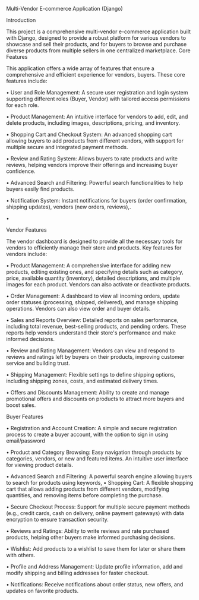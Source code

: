 Multi-Vendor E-commerce Application (Django)

Introduction

This project is a comprehensive multi-vendor e-commerce application built with Django, designed to provide a robust platform for various vendors to showcase and sell their products, and for buyers to browse and purchase diverse products from multiple sellers in one centralized marketplace. 
Core Features

This application offers a wide array of features that ensure a comprehensive and efficient experience for vendors, buyers. These core features include:

•
User and Role Management: A secure user registration and login system supporting different roles (Buyer, Vendor) with tailored access permissions for each role.

•
Product Management: An intuitive interface for vendors to add, edit, and delete products, including images, descriptions, pricing, and inventory.

•
Shopping Cart and Checkout System: An advanced shopping cart allowing buyers to add products from different vendors, with support for multiple secure and integrated payment methods.


•
Review and Rating System: Allows buyers to rate products and write reviews, helping vendors improve their offerings and increasing buyer confidence.

•
Advanced Search and Filtering: Powerful search functionalities  to help buyers easily find products.


•
Notification System: Instant notifications for buyers (order confirmation, shipping updates), vendors (new orders, reviews),.



•

Vendor Features

The vendor dashboard is designed to provide all the necessary tools for vendors to efficiently manage their store and products. Key features for vendors include:


•
Product Management: A comprehensive interface for adding new products, editing existing ones, and specifying details such as category, price, available quantity (inventory), detailed descriptions, and multiple images for each product. Vendors can also activate or deactivate products.


•
Order Management: A dashboard to view all incoming orders, update order statuses (processing, shipped, delivered), and manage shipping operations. Vendors can also view order and buyer details.

•
Sales and Reports Overview: Detailed reports on sales performance, including total revenue, best-selling products, and pending orders. These reports help vendors understand their store's performance and make informed decisions.

•
Review and Rating Management: Vendors can view and respond to reviews and ratings left by buyers on their products, improving customer service and building trust.

•
Shipping Management: Flexible settings to define shipping options, including shipping zones, costs, and estimated delivery times.

•
Offers and Discounts Management: Ability to create and manage promotional offers and discounts on products to attract more buyers and boost sales.



Buyer Features

•
Registration and Account Creation: A simple and secure registration process to create a buyer account, with the option to sign in using email/password

•
Product and Category Browsing: Easy navigation through products by categories, vendors, or new and featured items. An intuitive user interface for viewing product details.

•
Advanced Search and Filtering: A powerful search engine allowing buyers to search for products using keywords,
•
Shopping Cart: A flexible shopping cart that allows adding products from different vendors, modifying quantities, and removing items before completing the purchase.

•
Secure Checkout Process: Support for multiple secure payment methods (e.g., credit cards, cash on delivery, online payment gateways) with data encryption to ensure transaction security.


•
Reviews and Ratings: Ability to write reviews and rate purchased products, helping other buyers make informed purchasing decisions.

•
Wishlist: Add products to a wishlist to save them for later or share them with others.

•
Profile and Address Management: Update profile information, add and modify shipping and billing addresses for faster checkout.

•
Notifications: Receive notifications about order status, new offers, and updates on favorite products.

